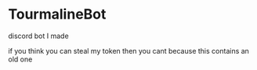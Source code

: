 # TourmalineBot

discord bot I made

if you think you can steal my token then you cant because this contains an old one
